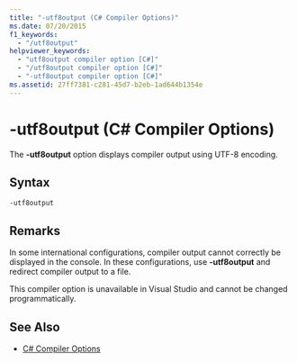 ```yaml
---
title: "-utf8output (C# Compiler Options)"
ms.date: 07/20/2015
f1_keywords: 
  - "/utf8output"
helpviewer_keywords: 
  - "utf8output compiler option [C#]"
  - "/utf8output compiler option [C#]"
  - "-utf8output compiler option [C#]"
ms.assetid: 27ff7381-c281-45d7-b2eb-1ad644b1354e
---
```

# -utf8output (C# Compiler Options)
The **-utf8output** option displays compiler output using UTF-8 encoding.  
  
## Syntax  
  
```console  
-utf8output  
```  
  
## Remarks  
 In some international configurations, compiler output cannot correctly be displayed in the console. In these configurations, use **-utf8output** and redirect compiler output to a file.  
  
 This compiler option is unavailable in Visual Studio and cannot be changed programmatically.  
  
## See Also  

- [C# Compiler Options](../../../csharp/language-reference/compiler-options/index.md)
